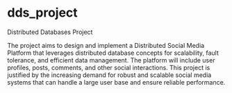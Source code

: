 # dds_project
Distributed Databases Project


The project aims to design and implement a Distributed Social Media Platform that leverages distributed database concepts for scalability, fault tolerance, and efficient data management. The platform will include user profiles, posts, comments, and other social interactions. This project is justified by the increasing demand for robust and scalable social media systems that can handle a large user base and ensure reliable performance.
